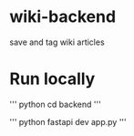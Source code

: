# wiki-backend
save and tag wiki articles

# Run locally

''' python
cd backend
'''

''' python
fastapi dev app.py
'''

